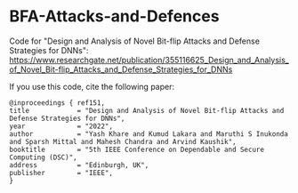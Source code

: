 # BFA-Attacks-and-Defences
Code for "Design and Analysis of Novel Bit-flip Attacks and Defense Strategies for DNNs": https://www.researchgate.net/publication/355116625_Design_and_Analysis_of_Novel_Bit-flip_Attacks_and_Defense_Strategies_for_DNNs

If you use this code, cite the following paper:

```
@inproceedings { ref151,
title            = "Design and Analysis of Novel Bit-flip Attacks and Defense Strategies for DNNs",
year             = "2022",
author           = "Yash Khare and Kumud Lakara and Maruthi S Inukonda and Sparsh Mittal and Mahesh Chandra and Arvind Kaushik",
booktitle        = "5th IEEE Conference on Dependable and Secure Computing (DSC)",
address          = "Edinburgh, UK",
publisher        = "IEEE",
}
```
